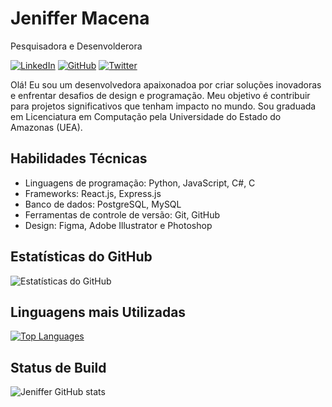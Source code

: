 <!-- Seu nome ou username -->
# Jeniffer Macena

<!-- Slogan ou descrição curta -->
Pesquisadora e Desenvolderora

<!-- Ícones de contato -->
[![LinkedIn](https://img.shields.io/badge/-LinkedIn-blue?style=flat&logo=linkedin&logoColor=white)](https://www.linkedin.com/in/in/jeniffer-macena/)
[![GitHub](https://img.shields.io/badge/-GitHub-black?style=flat&logo=github&logoColor=white)](https://www.behance.net/jeniffemacena)
[![Twitter](https://img.shields.io/badge/-Instagram-blue?style=flat&logo=twitter&logoColor=white)](https://www.instagram.com/jenmacena/)

<!-- Breve descrição sobre você -->
Olá! Eu sou um desenvolvedora apaixonadoa por criar soluções inovadoras e enfrentar desafios de design e programação. Meu objetivo é contribuir para projetos significativos que tenham impacto no mundo. Sou graduada em Licenciatura em Computação pela Universidade do Estado do Amazonas (UEA).

<!-- Habilidades técnicas -->
## Habilidades Técnicas

- Linguagens de programação: Python, JavaScript, C#, C
- Frameworks: React.js, Express.js
- Banco de dados: PostgreSQL, MySQL
- Ferramentas de controle de versão: Git, GitHub
- Design: Figma, Adobe Illustrator e Photoshop

<!-- Estatísticas do GitHub -->
## Estatísticas do GitHub

![Estatísticas do GitHub](https://github-readme-stats.vercel.app/api?username=jenmacena19&show_icons=true)


<!-- Contagem de Visitantes 
## Contagem de Visitantes

![Contador de Visitantes](https://visitor-badge.laobi.icu/badge?page_id=jenmacena19.jenmacena19)-->

<!-- Contribuições no GitHub 
## Contribuições no GitHub

[![Contribuições](https://github-readme-streak-stats.herokuapp.com/?user=seuusuario&theme=omni)](https://github.com/jenmacena19)-->

<!-- Linguagens mais utilizadas -->
## Linguagens mais Utilizadas

[![Top Languages](https://github-readme-stats.vercel.app/api/top-langs/?username=jenmacena19&layout=compact&theme=omni&langs_count=6&card_width=445)](https://github.com/jenmacena19)

## Status de Build
<!-- Status de Build 
[![Status de Build](https://img.shields.io/github/workflow/status/jenmacena19/seurepositorio/Nome-da-Action?label=Build&logo=github&logoColor=gruvbox)](https://github.com/seuusuario/seurepositorio/actions) -->
![Jeniffer GitHub stats](https://github-readme-stats.vercel.app/api?username=jenmacena19&show_icons=true&theme=omni)

<!-- Fim -->

